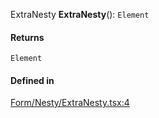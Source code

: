 ExtraNesty
**ExtraNesty**(): `Element`

#### Returns

`Element`

#### Defined in

[Form/Nesty/ExtraNesty.tsx:4](https://github.com/iway1/stack-native/blob/9be2dbe/react-native/src/components/Form/Nesty/ExtraNesty.tsx#L4)